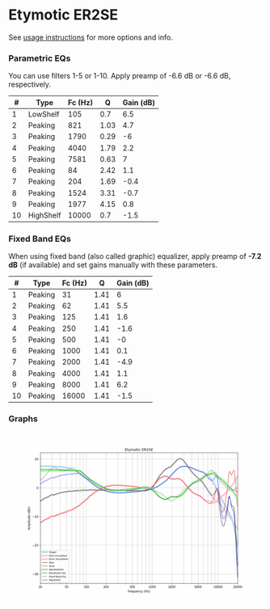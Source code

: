 # Etymotic ER2SE
See [usage instructions](https://github.com/jaakkopasanen/AutoEq#usage) for more options and info.

### Parametric EQs
You can use filters 1-5 or 1-10. Apply preamp of -6.6 dB or -6.6 dB, respectively.

|   # | Type      |   Fc (Hz) |    Q |   Gain (dB) |
|-----|-----------|-----------|------|-------------|
|   1 | LowShelf  |       105 | 0.7  |         6.5 |
|   2 | Peaking   |       821 | 1.03 |         4.7 |
|   3 | Peaking   |      1790 | 0.29 |        -6   |
|   4 | Peaking   |      4040 | 1.79 |         2.2 |
|   5 | Peaking   |      7581 | 0.63 |         7   |
|   6 | Peaking   |        84 | 2.42 |         1.1 |
|   7 | Peaking   |       204 | 1.69 |        -0.4 |
|   8 | Peaking   |      1524 | 3.31 |        -0.7 |
|   9 | Peaking   |      1977 | 4.15 |         0.8 |
|  10 | HighShelf |     10000 | 0.7  |        -1.5 |

### Fixed Band EQs
When using fixed band (also called graphic) equalizer, apply preamp of **-7.2 dB** (if available) and set gains manually with these parameters.

|   # | Type    |   Fc (Hz) |    Q |   Gain (dB) |
|-----|---------|-----------|------|-------------|
|   1 | Peaking |        31 | 1.41 |         6   |
|   2 | Peaking |        62 | 1.41 |         5.5 |
|   3 | Peaking |       125 | 1.41 |         1.6 |
|   4 | Peaking |       250 | 1.41 |        -1.6 |
|   5 | Peaking |       500 | 1.41 |        -0   |
|   6 | Peaking |      1000 | 1.41 |         0.1 |
|   7 | Peaking |      2000 | 1.41 |        -4.9 |
|   8 | Peaking |      4000 | 1.41 |         1.1 |
|   9 | Peaking |      8000 | 1.41 |         6.2 |
|  10 | Peaking |     16000 | 1.41 |        -1.5 |

### Graphs
![](./Etymotic%20ER2SE.png)

